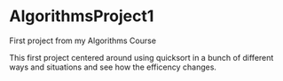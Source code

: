 # AlgorithmsProject1
First project from my Algorithms Course

This first project centered around using quicksort in a bunch of different ways and situations and see how the efficency changes.
